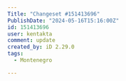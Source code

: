 ```yaml
---
Title: "Changeset #151413696"
PublishDate: "2024-05-16T15:16:00Z"
id: 151413696
user: kentakta
comment: update
created_by: iD 2.29.0
tags:
  - Montenegro

---
```

